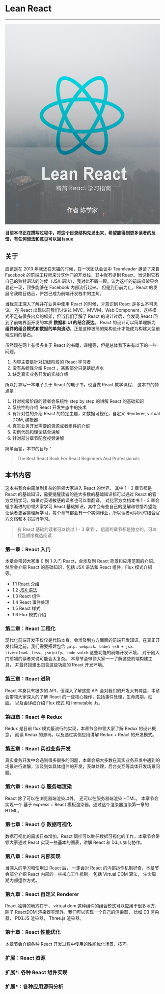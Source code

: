 # Lean React
---

![课程配图](./img/leanReact.png)

**目前本书正在撰写过程中，将这个目录结构先发出来，希望能得到更多读者的反馈，有任何想法和意见可以回 issue**

## 关于

应该是在 2013 年我还在天猫的时候，在一次团队会议中 Teamleader 邀请了来自 Facebook 的前端工程师来分享他们的开发栈，其中就有提到 React，当说到它有自己的独特语法的时候（JSX 语法），我对此不屑一顾，认为这样的前端框架只会昙花一现，顶多能够在 Facebook 内部流行起来。 但是到目前为止，React 的发展令我瞠目结舌，俨然已成为前端开发栈中的主角。

当我真正深入了解并在业务中使用 React 的时候，才意识到 React 是多么不可思议。 在 React 出现以前我们讨论过 MVC，MVVM，Web Component，这些模式不乏有很多出众的框架，但当我们了解了 React 的设计过后，会发现 React 回到了前端界面开发的本质 **数据和 UI 的结合表达**。 React 的设计可以简单理解为 **组件的组合模式和数据的单向流动**，正是这种极简的架构设计才能成为构建大型前端应用的基石。

虽然现在网上有很多关于 React 的书籍，课程等，但是总体看下来有以下的一些问题。

1. 内容主要是针对初级阶段的 React 学习者
2. 没有系统性介绍 React ，某些部分只是蜻蜓点水
3. 缺乏真实业务开发的实战介绍

所以打算写一本电子关于 React 的电子书，也当做 React 教学课程， 这本书的特点是：

1. 针对初级阶段的读者会系统性 step by step 的讲解 React 的基础知识
2. 系统性的介绍 React 开发生态中的技术
3. 有针对性的介绍 React 的特定主题，如数据可视化，自定义 Renderer, virtual DOM, 编辑器
4. 真实业务开发需要的资源或者组件的介绍
5. 实例代码和理论结合讲解
6. 针对部分章节配套视频讲解

简单而言，本书的目标：

> The Best React Book For React Beginners And Professionals

## 本书内容

这本书我会由简单到复杂的带领大家进入 React 的世界， 其中 1 - 3 章节都是 React 的基础知识，需要提醒读者的是大多数的基础知识都可以通过 React 的官方文档学习，如果对英语敏感的读者也可以看翻译。 对比官方文档本书 1 - 3 章会循序渐进的带领大家学习 React 基础知识，其中会有些自己的见解和领悟希望能让读者更容易理解学习，每个章节都会有一个实例作业，所以读者可以同时结合官方文档和本书进行学习。

> 有 React 基础的读者可以跳过 1 - 3 章节 ， 后面的章节都是独立的，可以打乱顺序挑选阅读

### 第一章：React 入门

本章会带领大家重 0 到 1 入门 React，会涉及到 React 背景和应用范围的介绍。 然后会介绍 React 的基础知识，包括 JSX 语法和 React 组件，Flux 模式介绍等。 

- 1.1 [React 介绍](https://segmentfault.com/a/1190000005140569)
- 1.2 [JSX 语法](https://segmentfault.com/a/1190000005145610)
- 1.3 React 组件
- 1.4 React 事件处理
- 1.5 React 样式
- 1.6 Flux 模式介绍

### 第二章：React 工程化 

现代化前端开发不仅仅是代码本身，会涉及到方方面面的前端开发知识。在真正开发代码之前，我们需要搭建包含 `gulp`、`webpack`、`babel es6 + jsx`、`livereload`、`less`、`jsminify`、`code watch` 这些功能的前端开发环境， 对于刚入门前端的读者来说可能会太复杂。 本章节会带领大家一一了解这些前端构建工具， 并最终搭建出包含这些功能的 React 开发环境。 

### 第三章：React 进阶

React 本身只有极少的 API，但深入了解这些 API 会对我们的开发大有裨益，本章会带领大家深入的了解 React 的一些核心操作，包括事件处理，生命周期，动画。 以及会详细介绍 Flux 模式 和 Immutable Js。

### 第四章：React 与 Redux

Redux 是目前 flux 模式最流行的实现，本章节会带领大家了解 Redux 的设计概念， 阅读 Redux 的源码，以及通过实例应用讲解 Redux + React 的开发模式。

### 第五章：React 实战业务开发 

真实业务开发中会遇到很多很多的问题，本章会把大多数在真实业务开发中遇到的场景进行讲解，涉及到如具体组件的开发，表单处理，后台交互等具体开发场景问题。

### 第六章：React 与 服务端渲染

React 除了可以在浏览器端渲染以外， 还可以在服务器端渲染 HTML， 本章节会实现一个 基于 express + React 模板渲染器，通过这个渲染器渲染第一章的 HTML。

### 第七章：React 与 数据可视化

数据可视化的需求日益增加，React 同样可以胜任数据可视化的工作，本章节会带领大家通过 React 实现一些基本的图表，讲解 React 和 D3.js 如何协作。

### 第八章：React 内部实现

当深入的学习和使用过 React 后， 一定会对 React 的内部运作机制好奇，本章节会部分介绍 React 内部的一些核心工作机制， 包括 Virtual DOM 算法， 生命周期内部运作方式。 

### 第九章：React 自定义 Renderer

React 独特的地方在于， virtual dom 这种组件的组合模式可以应用于很多地方， 除了 ReactDOM 渲染器实现外，我们可以实现一个自己的渲染器， 比如 D3 渲染器， PIXI.JS 渲染器， Three.js 渲染器。 

### 第十章：React 性能优化

本章节会介绍各种 React 开发过程中使用的性能优化场景，技巧。

### 扩展：React 资源
### 扩展*: 各种 React 组件实现
### 扩展*：各种应用源码分析